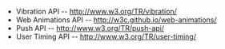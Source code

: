 - Vibration API -- http://www.w3.org/TR/vibration/
- Web Animations API -- http://w3c.github.io/web-animations/
- Push API -- http://www.w3.org/TR/push-api/
- User Timing API -- http://www.w3.org/TR/user-timing/
